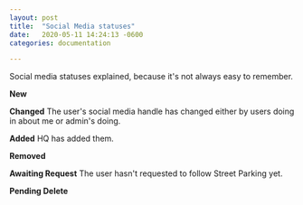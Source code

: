```yaml
---
layout: post
title:  "Social Media statuses"
date:   2020-05-11 14:24:13 -0600
categories: documentation

---
```

Social media statuses explained, because it's not always easy to remember.

**New**

**Changed**
The user's social media handle has changed either by users doing in about me or admin's doing.

**Added**
HQ has added them.

**Removed**

**Awaiting Request**
The user hasn't requested to follow Street Parking yet.

**Pending Delete**



